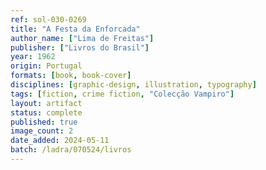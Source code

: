 ```yaml
---
ref: sol-030-0269
title: "A Festa da Enforcada"
author_name: ["Lima de Freitas"]
publisher: ["Livros do Brasil"]
year: 1962
origin: Portugal
formats: [book, book-cover]
disciplines: [graphic-design, illustration, typography]
tags: [fiction, crime fiction, "Colecção Vampiro"]
layout: artifact
status: complete
published: true
image_count: 2
date_added: 2024-05-11
batch: /ladra/070524/livros
---
```

